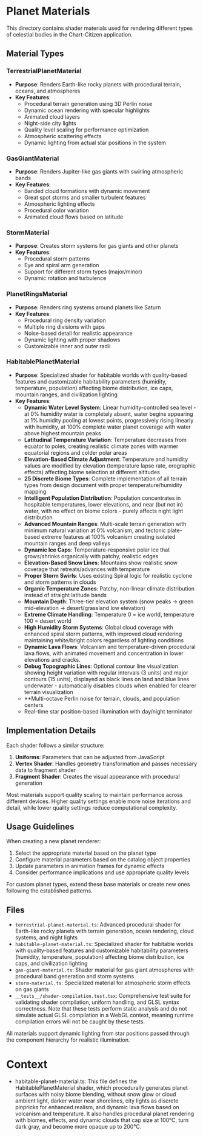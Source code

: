# Planet Materials

This directory contains shader materials used for rendering different types of celestial bodies in the Chart-Citizen application.

## Material Types

### TerrestrialPlanetMaterial
- **Purpose**: Renders Earth-like rocky planets with procedural terrain, oceans, and atmospheres
- **Key Features**:
  - Procedural terrain generation using 3D Perlin noise
  - Dynamic ocean rendering with specular highlights
  - Animated cloud layers
  - Night-side city lights
  - Quality level scaling for performance optimization
  - Atmospheric scattering effects
  - Dynamic lighting from actual star positions in the system

### GasGiantMaterial
- **Purpose**: Renders Jupiter-like gas giants with swirling atmospheric bands
- **Key Features**:
  - Banded cloud formations with dynamic movement
  - Great spot storms and smaller turbulent features
  - Atmospheric lighting effects
  - Procedural color variation
  - Animated cloud flows based on latitude

### StormMaterial
- **Purpose**: Creates storm systems for gas giants and other planets
- **Key Features**:
  - Procedural storm patterns
  - Eye and spiral arm generation
  - Support for different storm types (major/minor)
  - Dynamic rotation and turbulence

### PlanetRingsMaterial
- **Purpose**: Renders ring systems around planets like Saturn
- **Key Features**:
  - Procedural ring density variation
  - Multiple ring divisions with gaps
  - Noise-based detail for realistic appearance
  - Dynamic lighting with proper shadows
  - Customizable inner and outer radii

### HabitablePlanetMaterial
- **Purpose**: Specialized shader for habitable worlds with quality-based features and customizable habitability parameters (humidity, temperature, population) affecting biome distribution, ice caps, mountain ranges, and civilization lighting
- **Key Features**:
  - **Dynamic Water Level System**: Linear humidity-controlled sea level - at 0% humidity water is completely absent, water begins appearing at 1% humidity pooling at lowest points, progressively rising linearly with humidity, at 100% complete water planet coverage with water above highest mountain peaks  
  - **Latitudinal Temperature Variation**: Temperature decreases from equator to poles, creating realistic climate zones with warmer equatorial regions and colder polar areas
  - **Elevation-Based Climate Adjustment**: Temperature and humidity values are modified by elevation (temperature lapse rate, orographic effects) affecting biome selection at different altitudes
  - **25 Discrete Biome Types**: Complete implementation of all terrain types from design document with proper temperature/humidity mapping
  - **Intelligent Population Distribution**: Population concentrates in hospitable temperatures, lower elevations, and near (but not in) water, with no effect on biome colors - purely affects night light distribution
  - **Advanced Mountain Ranges**: Multi-scale terrain generation with minimum natural variation at 0% volcanism, and tectonic plate-based extreme features at 100% volcanism creating isolated mountain ranges and deep valleys
  - **Dynamic Ice Caps**: Temperature-responsive polar ice that grows/shrinks organically with patchy, realistic edges
  - **Elevation-Based Snow Lines**: Mountains show realistic snow coverage that retreats/advances with temperature
  - **Proper Storm Swirls**: Uses existing Spiral logic for realistic cyclone and storm patterns in clouds
  - **Organic Temperature Zones**: Patchy, non-linear climate distribution instead of straight latitude bands
  - **Mountain Depth**: Three-tier elevation system (snow peaks → green mid-elevation → desert/grassland low elevation)
  - **Extreme Climate Handling**: Temperature 0 = ice world, temperature 100 = desert world
  - **High Humidity Storm Systems**: Global cloud coverage with enhanced spiral storm patterns, with improved cloud rendering maintaining white/bright colors regardless of lighting conditions
  - **Dynamic Lava Flows**: Volcanism and temperature-driven procedural lava flows, with animated movement and concentration in lower elevations and cracks.
  - **Debug Topographic Lines**: Optional contour line visualization showing height variation with regular intervals (3 units) and major contours (15 units), displayed as black lines on land and blue lines underwater - automatically disables clouds when enabled for clearer terrain visualization
  - **Multi-octave Perlin noise for terrain, clouds, and population centers
  - Real-time star position-based illumination with day/night terminator

## Implementation Details

Each shader follows a similar structure:
1. **Uniforms**: Parameters that can be adjusted from JavaScript
2. **Vertex Shader**: Handles geometry transformation and passes necessary data to fragment shader
3. **Fragment Shader**: Creates the visual appearance with procedural generation

Most materials support quality scaling to maintain performance across different devices. Higher quality settings enable more noise iterations and detail, while lower quality settings reduce computational complexity.

## Usage Guidelines

When creating a new planet renderer:
1. Select the appropriate material based on the planet type
2. Configure material parameters based on the catalog object properties
3. Update parameters in animation frames for dynamic effects
4. Consider performance implications and use appropriate quality levels

For custom planet types, extend these base materials or create new ones following the established patterns. 

## Files

- `terrestrial-planet-material.ts`: Advanced procedural shader for Earth-like rocky planets with terrain generation, ocean rendering, cloud systems, and night lights
- `habitable-planet-material.ts`: Specialized shader for habitable worlds with quality-based features and customizable habitability parameters (humidity, temperature, population) affecting biome distribution, ice caps, and civilization lighting
- `gas-giant-material.ts`: Shader material for gas giant atmospheres with procedural band generation and storm systems
- `storm-material.ts`: Specialized material for atmospheric storm effects on gas giants
- `__tests__/shader-compilation.test.tsx`: Comprehensive test suite for validating shader compilation, uniform handling, and GLSL syntax correctness. Note that these tests perform static analysis and do not simulate actual GLSL compilation in a WebGL context, meaning runtime compilation errors will not be caught by these tests.

All materials support dynamic lighting from star positions passed through the component hierarchy for realistic illumination. 

# Context

- habitable-planet-material.ts: This file defines the HabitablePlanetMaterial shader, which procedurally generates planet surfaces with noisy biome blending, without snow glow or cloud ambient light, darker water near shorelines, city lights as discrete pinpricks for enhanced realism, and dynamic lava flows based on volcanism and temperature. It also handles procedural planet rendering with biomes, effects, and dynamic clouds that cap size at 100°C, turn dark gray, and become more opaque up to 200°C. 